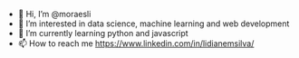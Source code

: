 - 👋 Hi, I’m @moraesli
- 👀 I’m interested in data science, machine learning and web development
- 🌱 I’m currently learning python and javascript
- 📫 How to reach me https://www.linkedin.com/in/lidianemsilva/

<!---
moraesli/moraesli is a ✨ special ✨ repository because its `README.md` (this file) appears on your GitHub profile.
You can click the Preview link to take a look at your changes.
--->
